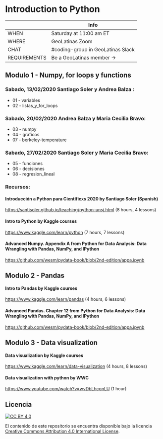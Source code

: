 # Introduction to Python

|             | Info
|-------------|-------------------------------------------------
| WHEN        | Saturday at 11:00 am ET 
| WHERE       | GeoLatinas Zoom
| CHAT       | #coding-group in GeoLatinas Slack
| REQUIREMENTS | Be a GeoLatinas member ->


## Modulo 1 - Numpy, for loops y functions

### Sabado, 13/02/2020 Santiago Soler y Andrea Balza :
- 01 - variables
- 02 - listas_y_for_loops

### Sabado, 20/02/2020 Andrea Balza y Maria Cecilia Bravo:
- 03 - numpy
- 04 - graficos
- 07 - berkeley-temperature

### Sabado, 27/02/2020 Santiago Soler y Maria Cecilia Bravo:
- 05 - funciones
- 06 - decisiones
- 08 - regresion_lineal

### Recursos:
#### Introducción a Python para Científicxs 2020 by Santiago Soler (Spanish)
https://santisoler.github.io/teaching/python-unsj.html (8 hours, 4 lessons)

#### Intro to Python by Kaggle courses
https://www.kaggle.com/learn/python (7 hours, 7 lessons)

#### Advanced Numpy. Appendix A from Python for Data Analysis: Data Wrangling with Pandas, NumPy, and IPython
https://github.com/wesm/pydata-book/blob/2nd-edition/appa.ipynb

## Modulo 2 - Pandas

#### Intro to Pandas by Kaggle courses  
https://www.kaggle.com/learn/pandas (4 hours, 6 lessons)

#### Advanced Pandas. Chapter 12 from Python for Data Analysis: Data Wrangling with Pandas, NumPy, and IPython
https://github.com/wesm/pydata-book/blob/2nd-edition/appa.ipynb

## Modulo 3 - Data visualization

#### Data visualization by Kaggle courses
https://www.kaggle.com/learn/data-visualization (4 hours, 8 lessons)

#### Data visualization with python by WWC
https://www.youtube.com/watch?v=wvDbLhconLU (1 hour)

## Licencia

[![CC BY 4.0][cc-by-image]][cc-by]

El contenido de este repositorio se encuentra disponible bajo la licencia [Creative Commons Attribution 4.0 International License][cc-by].

[cc-by]: http://creativecommons.org/licenses/by/4.0/
[cc-by-image]: https://i.creativecommons.org/l/by/4.0/88x31.png
